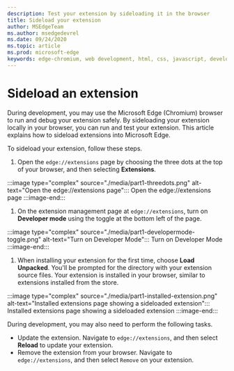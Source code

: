 ```yaml
---
description: Test your extension by sideloading it in the browser
title: Sideload your extension 
author: MSEdgeTeam
ms.author: msedgedevrel
ms.date: 09/24/2020
ms.topic: article
ms.prod: microsoft-edge
keywords: edge-chromium, web development, html, css, javascript, developer, extensions
---
```


# Sideload an extension

During development, you may use the Microsoft Edge \(Chromium\) browser to run and debug your extension safely. By sideloading your extension locally in your browser, you can run and test your extension. This article explains how to sideload extensions into Microsoft Edge.

To sideload your extension, follow these steps.

1. Open the `edge://extensions` page by choosing the three dots at the top of your browser, and then selecting **Extensions**.

:::image type="complex" source="./media/part1-threedots.png" alt-text="Open the edge://extensions page":::
   Open the edge://extensions page
:::image-end:::

1. On the extension management page at `edge://extensions`, turn on **Developer mode** using the toggle at the bottom left of the page.

:::image type="complex" source="./media/part1-developermode-toggle.png" alt-text="Turn on Developer Mode":::
   Turn on Developer Mode
:::image-end:::

1. When installing your extension for the first time, choose **Load Unpacked**.  You'll be prompted for the directory with your extension source files.  Your extension is installed in your browser, similar to extensions installed from the store.  

:::image type="complex" source="./media/part1-installed-extension.png" alt-text="Installed extensions page showing a sideloaded extension":::
   Installed extensions page showing a sideloaded extension
:::image-end:::

During development, you may also need to perform the following tasks.
* Update the extension. Navigate to `edge://extensions`, and then select **Reload** to update your extension.  
* Remove the extension from your browser. Navigate to `edge://extensions`, and then select `Remove` on your extension.  

<!-- links -->  

[ArchiveExtensionGettingStartedPart1]: ./extension-source/extension-getting-started-part1.zip "Completed Extension Package Source for This Part | Microsoft Docs"  
